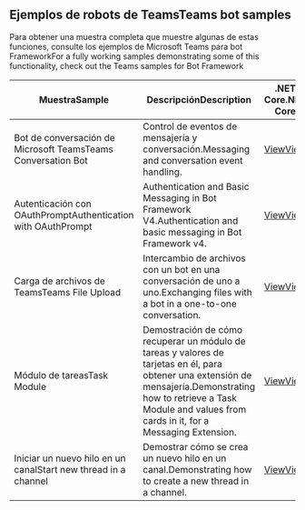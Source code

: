 ## <a name="teams-bot-samples"></a><span data-ttu-id="3936b-101">Ejemplos de robots de Teams</span><span class="sxs-lookup"><span data-stu-id="3936b-101">Teams bot samples</span></span>

<span data-ttu-id="3936b-102">Para obtener una muestra completa que muestre algunas de estas funciones, consulte los ejemplos de Microsoft Teams para bot Framework</span><span class="sxs-lookup"><span data-stu-id="3936b-102">For a fully working samples demonstrating some of this functionality, check out the Teams samples for Bot Framework</span></span>

| <span data-ttu-id="3936b-103">Muestra</span><span class="sxs-lookup"><span data-stu-id="3936b-103">Sample</span></span> | <span data-ttu-id="3936b-104">Descripción</span><span class="sxs-lookup"><span data-stu-id="3936b-104">Description</span></span> | <span data-ttu-id="3936b-105">.NET Core</span><span class="sxs-lookup"><span data-stu-id="3936b-105">.NET Core</span></span> | <span data-ttu-id="3936b-106">JavaScript</span><span class="sxs-lookup"><span data-stu-id="3936b-106">JavaScript</span></span> | <span data-ttu-id="3936b-107">Python</span><span class="sxs-lookup"><span data-stu-id="3936b-107">Python</span></span> |
|--------|------------- |---|---|---|
| <span data-ttu-id="3936b-108">Bot de conversación de Microsoft Teams</span><span class="sxs-lookup"><span data-stu-id="3936b-108">Teams Conversation Bot</span></span> | <span data-ttu-id="3936b-109">Control de eventos de mensajería y conversación.</span><span class="sxs-lookup"><span data-stu-id="3936b-109">Messaging and conversation event handling.</span></span> | [<span data-ttu-id="3936b-110">View</span><span class="sxs-lookup"><span data-stu-id="3936b-110">View</span></span>](https://github.com/microsoft/BotBuilder-Samples/tree/master/samples/csharp_dotnetcore/57.teams-conversation-bot)| [<span data-ttu-id="3936b-111">View</span><span class="sxs-lookup"><span data-stu-id="3936b-111">View</span></span>](https://github.com/microsoft/BotBuilder-Samples/tree/master/samples/javascript_nodejs/57.teams-conversation-bot)| [<span data-ttu-id="3936b-112">View</span><span class="sxs-lookup"><span data-stu-id="3936b-112">View</span></span>](https://github.com/microsoft/BotBuilder-Samples/tree/master/samples/python/57.teams-conversation-bot) | 
| <span data-ttu-id="3936b-113">Autenticación con OAuthPrompt</span><span class="sxs-lookup"><span data-stu-id="3936b-113">Authentication with OAuthPrompt</span></span>| <span data-ttu-id="3936b-114">Authentication and Basic Messaging in Bot Framework V4.</span><span class="sxs-lookup"><span data-stu-id="3936b-114">Authentication and basic messaging in Bot Framework v4.</span></span> | [<span data-ttu-id="3936b-115">View</span><span class="sxs-lookup"><span data-stu-id="3936b-115">View</span></span>](https://github.com/microsoft/BotBuilder-Samples/tree/master/samples/csharp_dotnetcore/46.teams-auth)| [<span data-ttu-id="3936b-116">View</span><span class="sxs-lookup"><span data-stu-id="3936b-116">View</span></span>](https://github.com/microsoft/BotBuilder-Samples/tree/master/samples/javascript_nodejs/46.teams-auth)| [<span data-ttu-id="3936b-117">View</span><span class="sxs-lookup"><span data-stu-id="3936b-117">View</span></span>](https://github.com/microsoft/BotBuilder-Samples/tree/master/samples/python/46.teams-auth) | 
|<span data-ttu-id="3936b-118">Carga de archivos de Teams</span><span class="sxs-lookup"><span data-stu-id="3936b-118">Teams File Upload</span></span> | <span data-ttu-id="3936b-119">Intercambio de archivos con un bot en una conversación de uno a uno.</span><span class="sxs-lookup"><span data-stu-id="3936b-119">Exchanging files with a bot in a one-to-one conversation.</span></span> | [<span data-ttu-id="3936b-120">View</span><span class="sxs-lookup"><span data-stu-id="3936b-120">View</span></span>](https://github.com/microsoft/BotBuilder-Samples/tree/master/samples/csharp_dotnetcore/56.teams-file-upload) | [<span data-ttu-id="3936b-121">View</span><span class="sxs-lookup"><span data-stu-id="3936b-121">View</span></span>](https://github.com/microsoft/BotBuilder-Samples/tree/master/samples/javascript_nodejs/56.teams-file-upload) | [<span data-ttu-id="3936b-122">View</span><span class="sxs-lookup"><span data-stu-id="3936b-122">View</span></span>](https://github.com/microsoft/BotBuilder-Samples/tree/master/samples/python/56.teams-file-upload) |
| <span data-ttu-id="3936b-123">Módulo de tareas</span><span class="sxs-lookup"><span data-stu-id="3936b-123">Task Module</span></span> | <span data-ttu-id="3936b-124">Demostración de cómo recuperar un módulo de tareas y valores de tarjetas en él, para obtener una extensión de mensajería.</span><span class="sxs-lookup"><span data-stu-id="3936b-124">Demonstrating how to retrieve a Task Module and values from cards in it, for a Messaging Extension.</span></span> | [<span data-ttu-id="3936b-125">View</span><span class="sxs-lookup"><span data-stu-id="3936b-125">View</span></span>](https://github.com/microsoft/BotBuilder-Samples/tree/main/samples/csharp_dotnetcore/54.teams-task-module) | [<span data-ttu-id="3936b-126">View</span><span class="sxs-lookup"><span data-stu-id="3936b-126">View</span></span>](https://github.com/microsoft/BotBuilder-Samples/tree/main/samples/javascript_nodejs/54.teams-task-module) | [<span data-ttu-id="3936b-127">View</span><span class="sxs-lookup"><span data-stu-id="3936b-127">View</span></span>](https://github.com/microsoft/BotBuilder-Samples/tree/main/samples/python/54.teams-task-module) |
| <span data-ttu-id="3936b-128">Iniciar un nuevo hilo en un canal</span><span class="sxs-lookup"><span data-stu-id="3936b-128">Start new thread in a channel</span></span> | <span data-ttu-id="3936b-129">Demostrar cómo se crea un nuevo hilo en un canal.</span><span class="sxs-lookup"><span data-stu-id="3936b-129">Demonstrating how to create a new thread in a channel.</span></span> | [<span data-ttu-id="3936b-130">View</span><span class="sxs-lookup"><span data-stu-id="3936b-130">View</span></span>](https://github.com/microsoft/BotBuilder-Samples/tree/main/samples/csharp_dotnetcore/58.teams-start-new-thread-in-channel) | [<span data-ttu-id="3936b-131">View</span><span class="sxs-lookup"><span data-stu-id="3936b-131">View</span></span>](https://github.com/microsoft/BotBuilder-Samples/tree/main/samples/javascript_nodejs/58.teams-start-new-thread-in-channel) | [<span data-ttu-id="3936b-132">View</span><span class="sxs-lookup"><span data-stu-id="3936b-132">View</span></span>](https://github.com/microsoft/BotBuilder-Samples/tree/main/samples/python/58.teams-start-thread-in-channel) |
